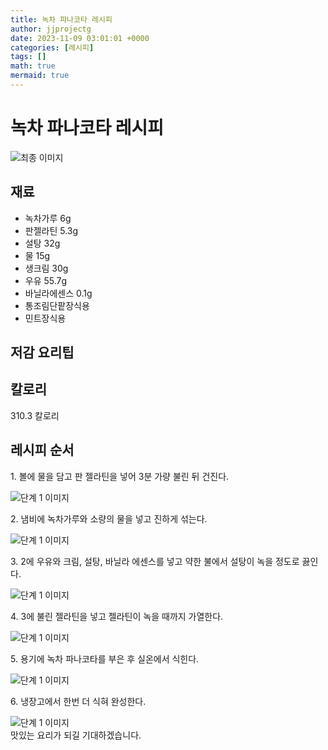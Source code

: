 ```yaml
---
title: 녹차 파나코타 레시피
author: jjprojectg
date: 2023-11-09 03:01:01 +0000
categories: [레시피]
tags: []
math: true
mermaid: true
---
```

<meta name="og:type" content="website" />
<meta charset="UTF-8">
<div class="header">
<h1>녹차 파나코타 레시피</h1>
</div>

<div class="container my-4">
<div class="row">
<div class="col-12 col-md-6">
<div class="recipe-image">
<img src="http://www.foodsafetykorea.go.kr/uploadimg/20141117/20141117053442_1416213282795.jpg" class="step-image" alt="최종 이미지">
</div>
</div>
<div class="col-12 col-md-6">
<div class="ingredients">
<h2>재료</h2>
<ul class='card'>
<li> 녹차가루 6g </li>
<li>  판젤라틴 5.3g </li>
<li>  설탕 32g </li>
<li>  물 15g </li>
<li>  생크림 30g </li>
<li>  우유 55.7g </li>
<li>  바닐라에센스 0.1g </li>
<li>  통조림단팥장식용 </li>
<li> 민트장식용 </li>

</ul>
</div>
</div>
<div class="col-12 col-md-6">
<div class="ingredients">
<h2>저감 요리팁</h2>
<div class='card'> 
<p >

</p>
</div>
</div>
<div class="ingredients">
<h2>칼로리</h2>
<div class='card'> 
<p>
310.3 칼로리
</p>
</div>
</div>
</div>
</div>

<h2 class="my-4">레시피 순서</h2>
<div class="card recipe-card">
<div class="card-body recipe-stesp">
<p class="card-text step-description">1. 볼에 물을 담고 판 젤라틴을 넣어 3분 가량 불린 뒤 건진다.</p>
<img src="http://www.foodsafetykorea.go.kr/uploadimg/cook/843-1.jpg" alt="단계 1 이미지" class="step-image">
</div>
</div>

<div class="card recipe-card">
<div class="card-body recipe-stesp">
<p class="card-text step-description">2. 냄비에 녹차가루와 소량의 물을 넣고 진하게 섞는다.</p>
<img src="http://www.foodsafetykorea.go.kr/uploadimg/cook/843-2.jpg" alt="단계 1 이미지" class="step-image">
</div>
</div>

<div class="card recipe-card">
<div class="card-body recipe-stesp">
<p class="card-text step-description">3. 2에 우유와 크림, 설탕, 바닐라 에센스를 넣고 약한 불에서 설탕이 녹을 정도로 끓인다.</p>
<img src="http://www.foodsafetykorea.go.kr/uploadimg/cook/843-3.jpg" alt="단계 1 이미지" class="step-image">
</div>
</div>

<div class="card recipe-card">
<div class="card-body recipe-stesp">
<p class="card-text step-description">4. 3에 불린 젤라틴을 넣고 젤라틴이 녹을 때까지 가열한다.</p>
<img src="http://www.foodsafetykorea.go.kr/uploadimg/cook/843-4.jpg" alt="단계 1 이미지" class="step-image">
</div>
</div>

<div class="card recipe-card">
<div class="card-body recipe-stesp">
<p class="card-text step-description">5. 용기에 녹차 파나코타를 부은 후 실온에서 식힌다.</p>
<img src="http://www.foodsafetykorea.go.kr/uploadimg/cook/843-5.jpg" alt="단계 1 이미지" class="step-image">
</div>
</div>

<div class="card recipe-card">
<div class="card-body recipe-stesp">
<p class="card-text step-description">6. 냉장고에서 한번 더 식혀 완성한다.</p>
<img src="http://www.foodsafetykorea.go.kr/uploadimg/cook/843-6.jpg" alt="단계 1 이미지" class="step-image">
</div>
</div>


</div>
맛있는 요리가 되길 기대하겠습니다.
